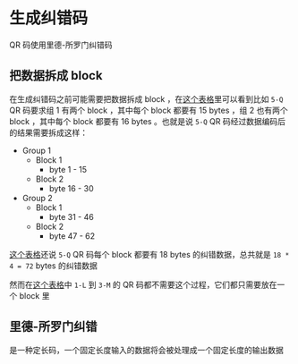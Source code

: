 # 生成纠错码

QR 码使用里德-所罗门纠错码

## 把数据拆成 block

在生成纠错码之前可能需要把数据拆成 block ，在[这个表格](./93.error-correction-table.md "纠错码相关信息表")里可以看到比如 `5-Q` QR 码要求组 1 有两个 block ，其中每个 block 都要有 15 bytes ，组 2 也有两个 block ，其中每个 block 都要有 16 bytes 。也就是说 `5-Q` QR 码经过数据编码后的结果需要拆成这样：

- Group 1
  - Block 1
    - byte 1 - 15
  - Block 2
    - byte 16 - 30
- Group 2
  - Block 1
    - byte 31 - 46
  - Block 2
    - byte 47 - 62

[这个表格](./93.error-correction-table.md "纠错码相关信息表")还说 `5-Q` QR 码每个 block 都要有 18 bytes 的纠错数据，总共就是 `18 * 4 = 72` bytes 的纠错数据

然而在[这个表格](./93.error-correction-table.md "纠错码相关信息表")中 `1-L` 到 `3-M` 的 QR 码都不需要这个过程，它们都只需要放在一个 block 里

## 里德-所罗门纠错

是一种定长码，一个固定长度输入的数据将会被处理成一个固定长度的输出数据
